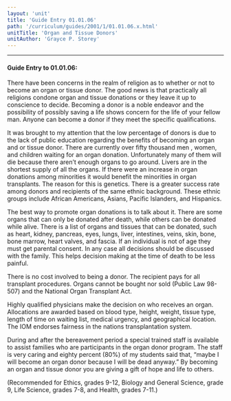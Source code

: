 ```yaml
---
layout: 'unit'
title: 'Guide Entry 01.01.06'
path: '/curriculum/guides/2001/1/01.01.06.x.html'
unitTitle: 'Organ and Tissue Donors'
unitAuthor: 'Grayce P. Storey'
---
```


<body>
<hr/>
 <h4>
  Guide Entry to 01.01.06:
 </h4>
 <p>
  There have been concerns in the realm of religion as to whether or not to become an organ or tissue donor. The good news is that practically all religions condone organ and tissue donations or they leave it up to conscience to decide. Becoming a donor is a noble endeavor and the possibility of possibly saving a life shows concern for the life of your fellow man. Anyone can become a donor if they meet the specific qualifications.
 </p>
<p>
  It was brought to my attention that the low percentage of donors is due to the lack of public education regarding the benefits of becoming an organ and or tissue donor. There are currently over fifty thousand men , women, and children waiting for an organ donation. Unfortunately many of them will die because there aren’t enough organs to go around. Livers are in the shortest supply of all the organs. If there were an increase in organ donations among minorities it would benefit the minorities in organ transplants. The reason for this is genetics. There is a greater success rate among donors and recipients of the same ethnic background. These ethnic groups include African Americans, Asians, Pacific Islanders, and Hispanics.
 </p>
<p>
  The best way to promote organ donations is to talk about it. There are some organs that can only be donated after death, while others can be donated while alive. There is a list of organs and tissues that can be donated, such as heart, kidney, pancreas, eyes, lungs, liver, intestines, veins, skin, bone, bone marrow, heart valves, and fascia. If an individual is not of age they must get parental consent. In any case all decisions should be discussed with the family. This helps decision making at the time of death to be less painful.
 </p>
<p>
  There is no cost involved to being a donor. The recipient pays for all transplant procedures. Organs cannot be bought nor sold (Public Law 98-507) and the National Organ Transplant Act.
 </p>
<p>
  Highly qualified physicians make the decision on who receives an organ. Allocations are awarded based on blood type, height, weight, tissue type, length of time on waiting list, medical urgency, and geographical location. The IOM endorses fairness in the nations transplantation system.
 </p>
<p>
  During and after the bereavement period a special trained staff is available to assist families who are participants in the organ donor program. The staff is very caring and eighty percent (80%) of my students said that, “maybe I will become an organ donor because I will be dead anyway.” By becoming an organ and tissue donor you are giving a gift of hope and life to others.
 </p>
<p>
  (Recommended for Ethics, grades 9-12, Biology and General Science, grade 9, Life Science, grades 7-8, and Health, grades 7-11.)
 </p>

</body>
